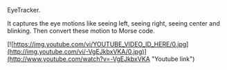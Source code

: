 EyeTracker.

It captures the eye motions like seeing left, seeing right, seeing center and blinking. Then convert these motion to Morse code. 

[![https://img.youtube.com/vi/YOUTUBE_VIDEO_ID_HERE/0.jpg](http://img.youtube.com/vi/-VgEJkbxVKA/0.jpg)](http://www.youtube.com/watch?v=-VgEJkbxVKA "Youtube link")
